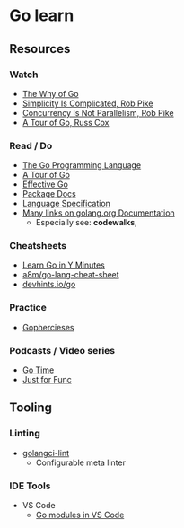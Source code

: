 # Go learn

## Resources

### Watch

- [The Why of Go](https://www.youtube.com/watch?v=bmZNaUcwBt4)
- [Simplicity Is Complicated, Rob Pike](https://www.youtube.com/watch?v=rFejpH_tAHM)
- [Concurrency Is Not Parallelism, Rob Pike](https://vimeo.com/49718712)
- [A Tour of Go, Russ Cox](https://research.swtch.com/gotour)

### Read / Do

- [The Go Programming Language](https://www.amazon.com/dp/B0184N7WWS/)
- [A Tour of Go](https://tour.golang.org/welcome/1)
- [Effective Go](https://golang.org/doc/effective_go.html)
- [Package Docs](https://golang.org/pkg/)
- [Language Specification](https://golang.org/ref/spec)
- [Many links on golang.org Documentation](https://golang.org/doc/)
  - Especially see: **codewalks**,

### Cheatsheets

- [Learn Go in Y Minutes](https://learnxinyminutes.com/docs/go/)
- [a8m/go-lang-cheat-sheet](https://github.com/a8m/go-lang-cheat-sheet)
- [devhints.io/go](https://devhints.io/go)

### Practice

- [Gophercieses](https://gophercises.com)

### Podcasts / Video series

- [Go Time](https://changelog.com/gotime)
- [Just for Func](https://www.youtube.com/c/justforfunc)

## Tooling

### Linting

- [golangci-lint](https://github.com/golangci/golangci-lint)
  - Configurable meta linter

### IDE Tools

- VS Code
  - [Go modules in VS Code](https://github.com/Microsoft/vscode-go/wiki/Go-modules-support-in-Visual-Studio-Code)

